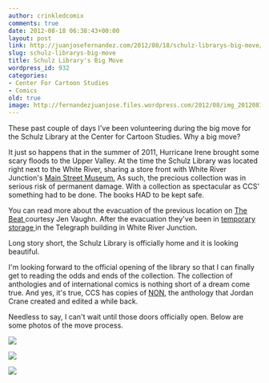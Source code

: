 ```yaml
---
author: crinkledcomix
comments: true
date: 2012-08-18 06:38:43+00:00
layout: post
link: http://juanjosefernandez.com/2012/08/18/schulz-librarys-big-move/
slug: schulz-librarys-big-move
title: Schulz Library's Big Move
wordpress_id: 932
categories:
- Center For Cartoon Studies
- Comics
old: true
image: http://fernandezjuanjose.files.wordpress.com/2012/08/img_20120817_163407.jpg
---
```


These past couple of days I've been volunteering during the big move for the Schulz Library at the Center for Cartoon Studies. Why a big move?
<!--more-->

It just so happens that in the summer of 2011, Hurricane Irene brought some scary floods to the Upper Valley. At the time the Schulz Library was located right next to the White River, sharing a store front with White River Junction's [Main Street Museum.](http://www.mainstreetmuseum.org/) As such, the precious collection was in serious risk of permanent damage. With a collection as spectacular as CCS' something had to be done. The books HAD to be kept safe.

You can read more about the evacuation of the previous location on [The Beat ](http://www.comicsbeat.com/2011/08/30/how-to-save-a-library/)courtesy Jen Vaughn. After the evacuation they've been in [temporary storage ](http://www.cartoonstudies.org/schulz/blog/?p=2357)in the Telegraph building in White River Junction.

Long story short, the Schulz Library is officially home and it is looking beautiful.

I'm looking forward to the official opening of the library so that I can finally get to reading the odds and ends of the collection. The collection of anthologies and of international comics is nothing short of a dream come true. And yes, it's true, CCS has copies of [NON](http://ecx.images-amazon.com/images/I/41nnmedxjbL._SL500_AA300_.jpg), the anthology that Jordan Crane created and edited a while back.

Needless to say, I can't wait until those doors officially open. Below are some photos of the move process.

[![](http://fernandezjuanjose.files.wordpress.com/2012/08/img_20120817_163407.jpg)](http://fernandezjuanjose.files.wordpress.com/2012/08/img_20120817_163407.jpg)

[![](http://fernandezjuanjose.files.wordpress.com/2012/08/img_20120816_144140.jpg)](http://fernandezjuanjose.files.wordpress.com/2012/08/img_20120816_144140.jpg)

[![](http://fernandezjuanjose.files.wordpress.com/2012/08/img_20120817_163501.jpg)](http://fernandezjuanjose.files.wordpress.com/2012/08/img_20120817_163501.jpg)
